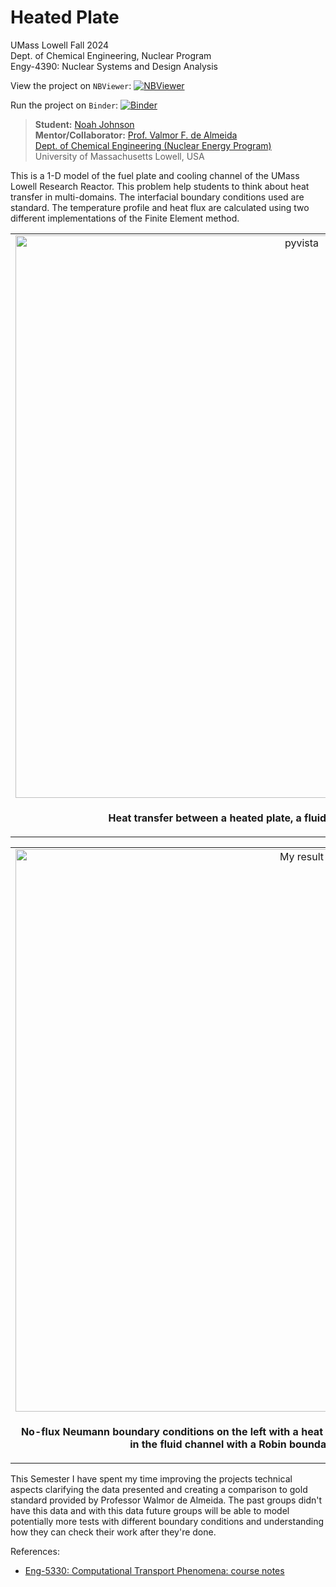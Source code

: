 # Heated Plate

UMass Lowell Fall 2024 <br>
Dept. of Chemical Engineering, Nuclear Program <br>
Engy-4390: Nuclear Systems and Design Analysis 

View the project on `NBViewer`: [![NBViewer](https://raw.githubusercontent.com/jupyter/design/master/logos/Badges/nbviewer_badge.svg)](https://nbviewer.jupyter.org/github/dpploy/engy-4390/blob/main/projects/2024/heated-plate)

Run the project on `Binder`: [![Binder](https://mybinder.org/badge_logo.svg)](https://mybinder.org/v2/gh/dpploy/engy-4390/HEAD?filepath=projects%2F2024%2Fheated-plate)

  >**Student:** [Noah Johnson](https://github.com/Noah-R_Johnson) <br>
  >**Mentor/Collaborator:** [Prof. Valmor F. de Almeida](https://github.com/dealmeidavf) <br>
  >[Dept. of Chemical Engineering (Nuclear Energy Program)](https://www.uml.edu/Engineering/Chemical/faculty/de-Almeida-Valmor.aspx) <br>
  >University of Massachusetts Lowell, USA <br>

This is a 1-D model of the fuel plate and cooling channel of the UMass Lowell Research Reactor. This problem help students to think about heat transfer in
multi-domains. The interfacial boundary conditions used are standard. The temperature profile and heat flux are calculated using two different implementations of the 
Finite Element method.

|  |
|:---:|
| <img width="900" src="pics/domain.png" title="pyvista"> |
| <p style="text-align:center;"><b>Heat transfer between a heated plate, a fluid channel, and an unheated plate.</b></p> |

|  |
|:---:|
| <img width="900" src="pics/results.png" title="My result"> |
| <p style="text-align:center;"><b>No-flux Neumann boundary conditions on the left with a heat source in the left plate and an equivalent heat sink in the fluid channel with a Robin boundary condition on the far right.</b></p> |

This Semester I have spent my time improving the projects technical aspects clarifying the data presented and creating a comparison to gold standard provided by Professor Walmor de Almeida. The past groups didn't have this data and with this data future groups will be able to model potentially more tests with different boundary conditions and understanding how they can check their work after they're done. 

References:

 + [Eng-5330: Computational Transport Phenomena: course notes](https://github.com/dpploy/engy-5330)
